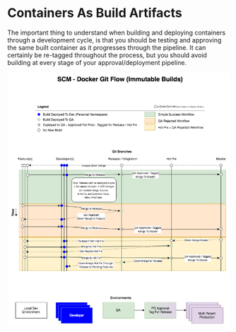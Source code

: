 # Containers As Build Artifacts

The important thing to understand when building and deploying containers through a development cycle, is that you should be testing and approving the same built container as it progresses through the pipeline. It can certainly be re-tagged throughout the process, but you should avoid building at every stage of your approval/deployment pipeline.

![immutable-git-flow](images/immutable-git-flow.png)